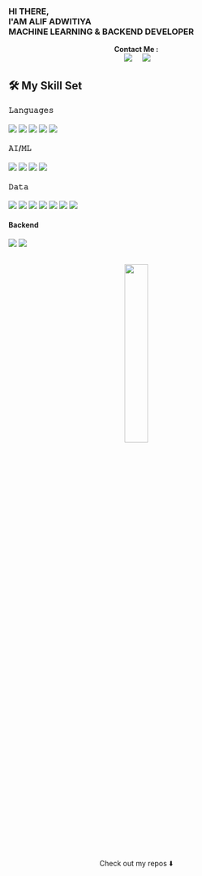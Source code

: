 ### HI THERE, </br>I'AM ALIF ADWITIYA </br>MACHINE LEARNING & BACKEND DEVELOPER

<p align="center">
  <a/><b>Contact Me :</b></a></br>&nbsp;&nbsp;&nbsp;&nbsp;
  <a href="mailto:alifadwitiyap@gmail.com"><img src="https://img.shields.io/badge/gmail-%23D14836.svg?&style=for-the-badge&logo=gmail&logoColor=white" /></a>&nbsp;&nbsp;&nbsp;&nbsp;
  <a href="https://www.linkedin.com/in/alifadwitiyap/"><img src="https://img.shields.io/badge/linkedin-%230077B5.svg?&style=for-the-badge&logo=linkedin&logoColor=white" /></a>&nbsp;&nbsp;&nbsp;&nbsp;
</p> 
  




 ## 🛠️ My Skill Set

#### 𝙻𝚊𝚗𝚐𝚞𝚊𝚐𝚎𝚜
 <img src = "https://img.shields.io/badge/Python-FFD43B?style=for-the-badge&logo=python&logoColor=darkgreen"/> <img src = "https://img.shields.io/badge/javascript-%23323330.svg?style=for-the-badge&logo=javascript&logoColor=%23F7DF1E"/> <img src = "https://img.shields.io/badge/-SQL-blue?style=for-the-badge"/>
 <img src = "https://img.shields.io/badge/html5-%23E34F26.svg?style=for-the-badge&logo=html5&logoColor=white"/>
 <img src = "https://img.shields.io/badge/css3-%231572B6.svg?style=for-the-badge&logo=css3&logoColor=white"/>


 #### 𝙰𝙸/𝙼𝙻
 <img src = "https://img.shields.io/badge/scikit_learn-F7931E?style=for-the-badge&logo=scikit-learn&logoColor=white"/> <img src = "https://img.shields.io/badge/OpenCV-27338e?style=for-the-badge&logo=OpenCV&logoColor=white"/>
 <img src = "https://img.shields.io/badge/TensorFlow-FF6F00?style=for-the-badge&logo=TensorFlow&logoColor=white"/>
 <img src = "https://img.shields.io/badge/Keras-D00000?style=for-the-badge&logo=Keras&logoColor=white"/>

 
 #### 𝙳𝚊𝚝𝚊
 <img src = "https://img.shields.io/badge/Numpy-777BB4?style=for-the-badge&logo=numpy&logoColor=white"/>  <img src = "https://img.shields.io/badge/Pandas-2C2D72?style=for-the-badge&logo=pandas&logoColor=white"/>
  <img src = "https://img.shields.io/badge/Plotly-239120?style=for-the-badge&logo=plotly&logoColor=white"/>
  <img src = "https://img.shields.io/badge/matplotlib-004088?style=for-the-badge&logo=matplotlib&logoColor=white"/> 
  <img src = "https://img.shields.io/badge/-Tableau-blue?style=for-the-badge&logo=Tableau"/> <img src = "https://img.shields.io/badge/PostgreSQL-316192?style=for-the-badge&logo=postgresql&logoColor=white"/> <img src = "https://img.shields.io/badge/MySQL-00000F?style=for-the-badge&logo=mysql&logoColor=white"/>
  
 #### Backend
<img src = "https://img.shields.io/badge/NPM-%23000000.svg?style=for-the-badge&logo=npm&logoColor=white"/> <img src = "https://img.shields.io/badge/node.js-6DA55F?style=for-the-badge&logo=node.js&logoColor=white"/>


  
  <div align="center">
  </br><img src="https://github-readme-stats.vercel.app/api/top-langs/?username=alifadwitiyap&theme=dracula" width="30%" />
   </br> <a/>Check out my repos ⬇️</a>
 </div>








